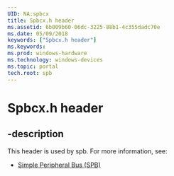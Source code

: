```yaml
---
UID: NA:spbcx
title: Spbcx.h header
ms.assetid: 6b009b60-06dc-3225-88b1-4c355dadc70e
ms.date: 05/09/2018
keywords: ["Spbcx.h header"]
ms.keywords: 
ms.prod: windows-hardware
ms.technology: windows-devices
ms.topic: portal
tech.root: spb
---
```


# Spbcx.h header


## -description


This header is used by spb. For more information, see:

- [Simple Peripheral Bus (SPB)](../_spb/index.md)
